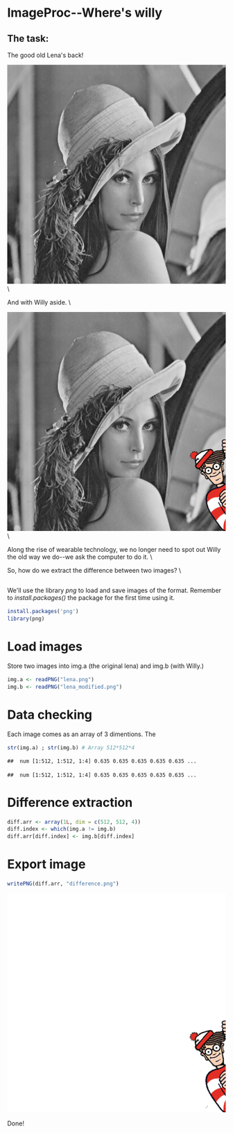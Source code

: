 # ImageProc--Where's willy



## The task:

The good old Lena's back!

![Lena_Origin](/lena.png) \

And with Willy aside. \

![Lena_wit_Willy](/lena_modified.png) \

Along the rise of wearable technology, we no longer need to spot out Willy the old way we do--we ask the computer to do it. \

So, how do we extract the difference between two images? \

## 

We'll use the library *png* to load and save images of the format. Remember to *install.packages()* the package for the first time using it.

``` r
install.packages('png')
library(png)
```

Load images
===========

Store two images into img.a (the original lena) and img.b (with Willy.)

``` r
img.a <- readPNG("lena.png")
img.b <- readPNG("lena_modified.png")
```

Data checking
=============

Each image comes as an array of 3 dimentions. The 

``` r
str(img.a) ; str(img.b) # Array 512*512*4
```

    ##  num [1:512, 1:512, 1:4] 0.635 0.635 0.635 0.635 0.635 ...

    ##  num [1:512, 1:512, 1:4] 0.635 0.635 0.635 0.635 0.635 ...

Difference extraction
=====================

``` r
diff.arr <- array(1L, dim = c(512, 512, 4))
diff.index <- which(img.a != img.b)
diff.arr[diff.index] <- img.b[diff.index]
```

Export image
============

``` r
writePNG(diff.arr, "difference.png")
```

![Difference](/difference.png) 

Done!
